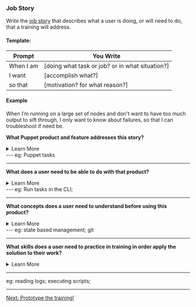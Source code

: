 ### Job Story
Write the [job story](https://confluence.puppetlabs.com/display/UX/Job+Stories) that describes what a user is doing, or will need to do, that a training will address.

#### Template:

|Prompt| You Write|
|------|----------|
|When I am| [doing what task or job? or in what situation?]|
|I want| [accomplish what?]|
|so that |[motivation? for what reason?]|

#### Example
When I’m running on a large set of nodes and don't want to have too much output to sift through, I only want to know about failures, so that I can troubleshoot if need be. 

**What Puppet product and feature addresses this story?**
<details>
<summary>Learn More</summary>
If there is more than one, list them all. You can prioritize training needs as you go through this process.
</details>
---
eg: Puppet tasks

---
**What does a user need to be able to do with that product?**
<details>
<summary>Learn More</summary>
These are the comptencies and skills required for the user to perform critical tasks and activities in their role with the product or feature. Be explicit. 
</details>
---
eg: Run tasks in the CLI;

---
**What concepts does a user need to understand before using this product?**
<details>
<summary>Learn More</summary>
These are skills that we can teach the user, or ones we will explicitly state they need to know prior to the training. Without these skills, a user will not be able to accomplish the lesson.
</details>
---
eg: state based management; git

---

**What skills does a user need to practice in training in order apply the solution to their work?**
<details>
<summary>Learn More</summary>For beginner skills, this may be as simple as memorizing key terminology or knowing where to find documentation. For more advanced skill training, this should be more analytical and focus on higher-level thinking.
</details>

---
eg: reading logs; executing scripts; 

---

[Next: Prototype the training!](https://github.com/puppetlabs/courseware-lms-content/blob/master/course_development_kit/2_DesignStrategy.md)


